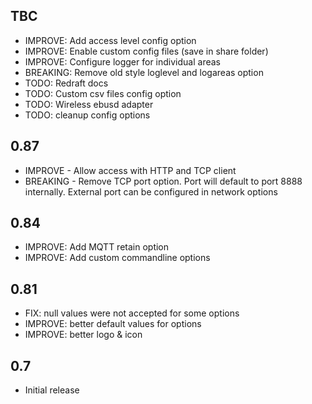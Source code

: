 <!-- https://developers.home-assistant.io/docs/add-ons/presentation#keeping-a-changelog -->

## TBC

- IMPROVE: Add access level config option
- IMPROVE: Enable custom config files (save in share folder)
- IMPROVE: Configure logger for individual areas
- BREAKING: Remove old style loglevel and logareas option
- TODO: Redraft docs
- TODO: Custom csv files config option
- TODO: Wireless ebusd adapter
- TODO: cleanup config options

## 0.87

- IMPROVE - Allow  access with HTTP and TCP client
- BREAKING - Remove TCP port option.  Port will default to port 8888 internally.  External port can be configured in network options

## 0.84

- IMPROVE: Add MQTT retain option
- IMPROVE: Add custom commandline options

## 0.81

- FIX: null values were not accepted for some options
- IMPROVE: better default values for options
- IMPROVE: better logo & icon

## 0.7

- Initial release
